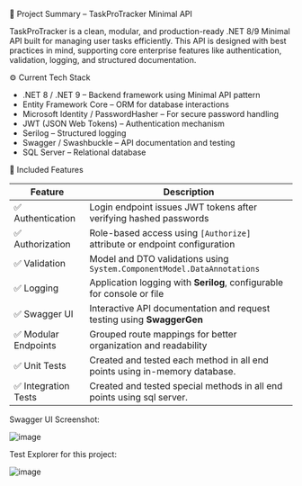 📌 Project Summary – TaskProTracker Minimal API

TaskProTracker is a clean, modular, and production-ready .NET 8/9 Minimal API built for managing user tasks efficiently. This API is designed with best practices in mind, supporting core enterprise features like authentication, validation, logging, and structured documentation.

⚙️ Current Tech Stack

* .NET 8 / .NET 9 – Backend framework using Minimal API pattern
* Entity Framework Core – ORM for database interactions
* Microsoft Identity / PasswordHasher – For secure password handling
* JWT (JSON Web Tokens) – Authentication mechanism
* Serilog – Structured logging
* Swagger / Swashbuckle – API documentation and testing
* SQL Server – Relational database

🚀 Included Features


| Feature                  | Description                                                               |
| -------------------------| ------------------------------------------------------------------------- |
| ✅ Authentication        | Login endpoint issues JWT tokens after verifying hashed passwords         |
| ✅ Authorization         | Role-based access using `[Authorize]` attribute or endpoint configuration |
| ✅ Validation            | Model and DTO validations using `System.ComponentModel.DataAnnotations`   |
| ✅ Logging               | Application logging with **Serilog**, configurable for console or file    |
| ✅ Swagger UI            | Interactive API documentation and request testing using **SwaggerGen**    |
| ✅ Modular Endpoints     | Grouped route mappings for better organization and readability            |
| ✅ Unit Tests            | Created and tested each method in all end points using in-memory database.|
| ✅ Integration Tests     | Created and tested special methods in all end points using sql server.    |


Swagger UI Screenshot:

![image](https://github.com/user-attachments/assets/9a1bb1a2-7127-464b-83ef-fa44317e58e4)

Test Explorer for this project:

![image](https://github.com/user-attachments/assets/fdc7e264-3950-4eab-81f0-6142753878fa)

